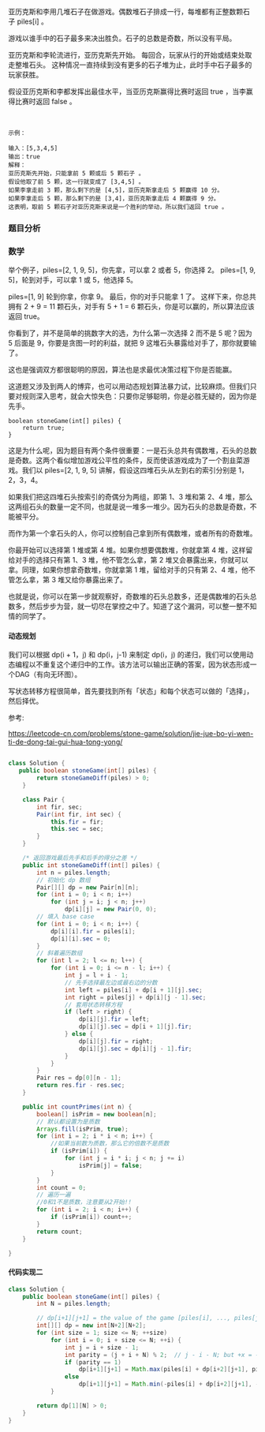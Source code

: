 亚历克斯和李用几堆石子在做游戏。偶数堆石子排成一行，每堆都有正整数颗石子 piles[i] 。

游戏以谁手中的石子最多来决出胜负。石子的总数是奇数，所以没有平局。

亚历克斯和李轮流进行，亚历克斯先开始。 每回合，玩家从行的开始或结束处取走整堆石头。 这种情况一直持续到没有更多的石子堆为止，此时手中石子最多的玩家获胜。

假设亚历克斯和李都发挥出最佳水平，当亚历克斯赢得比赛时返回 true ，当李赢得比赛时返回 false 。

 


```
示例：

输入：[5,3,4,5]
输出：true
解释：
亚历克斯先开始，只能拿前 5 颗或后 5 颗石子 。
假设他取了前 5 颗，这一行就变成了 [3,4,5] 。
如果李拿走前 3 颗，那么剩下的是 [4,5]，亚历克斯拿走后 5 颗赢得 10 分。
如果李拿走后 5 颗，那么剩下的是 [3,4]，亚历克斯拿走后 4 颗赢得 9 分。
这表明，取前 5 颗石子对亚历克斯来说是一个胜利的举动，所以我们返回 true 。
```

### 题目分析


### 数学
举个例子，piles=[2, 1, 9, 5]，你先拿，可以拿 2 或者 5，你选择 2。
piles=[1, 9, 5]，轮到对手，可以拿 1 或 5，他选择 5。

piles=[1, 9] 轮到你拿，你拿 9。
最后，你的对手只能拿 1 了。
这样下来，你总共拥有 2 + 9 = 11 颗石头，对手有 5 + 1 = 6 颗石头，你是可以赢的，所以算法应该返回 true。



你看到了，并不是简单的挑数字大的选，为什么第一次选择 2 而不是 5 呢？因为 5 后面是 9，你要是贪图一时的利益，就把 9 这堆石头暴露给对手了，那你就要输了。


这也是强调双方都很聪明的原因，算法也是求最优决策过程下你是否能赢。


这道题又涉及到两人的博弈，也可以用动态规划算法暴力试，比较麻烦。但我们只要对规则深入思考，就会大惊失色：只要你足够聪明，你是必胜无疑的，因为你是先手。



```
boolean stoneGame(int[] piles) {
    return true;
}
```

这是为什么呢，因为题目有两个条件很重要：一是石头总共有偶数堆，石头的总数是奇数。这两个看似增加游戏公平性的条件，反而使该游戏成为了一个割韭菜游戏。我们以 piles=[2, 1, 9, 5] 讲解，假设这四堆石头从左到右的索引分别是 1，2，3，4。


如果我们把这四堆石头按索引的奇偶分为两组，即第 1、3 堆和第 2、4 堆，那么这两组石头的数量一定不同，也就是说一堆多一堆少。因为石头的总数是奇数，不能被平分。


而作为第一个拿石头的人，你可以控制自己拿到所有偶数堆，或者所有的奇数堆。


你最开始可以选择第 1 堆或第 4 堆。如果你想要偶数堆，你就拿第 4 堆，这样留给对手的选择只有第 1、3 堆，他不管怎么拿，第 2 堆又会暴露出来，你就可以拿。同理，如果你想拿奇数堆，你就拿第 1 堆，留给对手的只有第 2、4 堆，他不管怎么拿，第 3 堆又给你暴露出来了。


也就是说，你可以在第一步就观察好，奇数堆的石头总数多，还是偶数堆的石头总数多，然后步步为营，就一切尽在掌控之中了。知道了这个漏洞，可以整一整不知情的同学了。



#### 动态规划

我们可以根据 dp(i + 1，j) 和 dp(i，j-1) 来制定 dp(i，j) 的递归，我们可以使用动态编程以不重复这个递归中的工作。该方法可以输出正确的答案，因为状态形成一个DAG（有向无环图）。

写状态转移方程很简单，首先要找到所有「状态」和每个状态可以做的「选择」，然后择优。


参考:

https://leetcode-cn.com/problems/stone-game/solution/jie-jue-bo-yi-wen-ti-de-dong-tai-gui-hua-tong-yong/



```java

class Solution {
   public boolean stoneGame(int[] piles) {
        return stoneGameDiff(piles) > 0;
    }

    class Pair {
        int fir, sec;
        Pair(int fir, int sec) {
            this.fir = fir;
            this.sec = sec;
        }
    }

    /* 返回游戏最后先手和后手的得分之差 */
    public int stoneGameDiff(int[] piles) {
        int n = piles.length;
        // 初始化 dp 数组
        Pair[][] dp = new Pair[n][n];
        for (int i = 0; i < n; i++)
            for (int j = i; j < n; j++)
                dp[i][j] = new Pair(0, 0);
        // 填入 base case
        for (int i = 0; i < n; i++) {
            dp[i][i].fir = piles[i];
            dp[i][i].sec = 0;
        }
        // 斜着遍历数组
        for (int l = 2; l <= n; l++) {
            for (int i = 0; i <= n - l; i++) {
                int j = l + i - 1;
                // 先手选择最左边或最右边的分数
                int left = piles[i] + dp[i + 1][j].sec;
                int right = piles[j] + dp[i][j - 1].sec;
                // 套用状态转移方程
                if (left > right) {
                    dp[i][j].fir = left;
                    dp[i][j].sec = dp[i + 1][j].fir;
                } else {
                    dp[i][j].fir = right;
                    dp[i][j].sec = dp[i][j - 1].fir;
                }
            }
        }
        Pair res = dp[0][n - 1];
        return res.fir - res.sec;
    }

    public int countPrimes(int n) {
        boolean[] isPrim = new boolean[n];
        // 默认都设置为是质数
        Arrays.fill(isPrim, true);
        for (int i = 2; i * i < n; i++) {
            //如果当前数为质数，那么它的倍数不是质数
            if (isPrim[i]) {
                for (int j = i * i; j < n; j += i)
                    isPrim[j] = false;
            }
        }
        int count = 0;
        // 遍历一遍
        //0和1不是质数，注意要从2开始!!
        for (int i = 2; i < n; i++) {
            if (isPrim[i]) count++;
        }
        return count;
    }

}

```



#### 代码实现二


```java
class Solution {
    public boolean stoneGame(int[] piles) {
        int N = piles.length;

        // dp[i+1][j+1] = the value of the game [piles[i], ..., piles[j]].
        int[][] dp = new int[N+2][N+2];
        for (int size = 1; size <= N; ++size)
            for (int i = 0; i + size <= N; ++i) {
                int j = i + size - 1;
                int parity = (j + i + N) % 2;  // j - i - N; but +x = -x (mod 2)
                if (parity == 1)
                    dp[i+1][j+1] = Math.max(piles[i] + dp[i+2][j+1], piles[j] + dp[i+1][j]);
                else
                    dp[i+1][j+1] = Math.min(-piles[i] + dp[i+2][j+1], -piles[j] + dp[i+1][j]);
            }

        return dp[1][N] > 0;
    }
}

```
